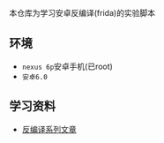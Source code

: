本仓库为学习安卓反编译(frida)的实验脚本


## 环境
- `nexus 6p`安卓手机(已root)
- `安卓6.0`


## 学习资料
- [反编译系列文章](https://github.com/locoz666/spider-article)